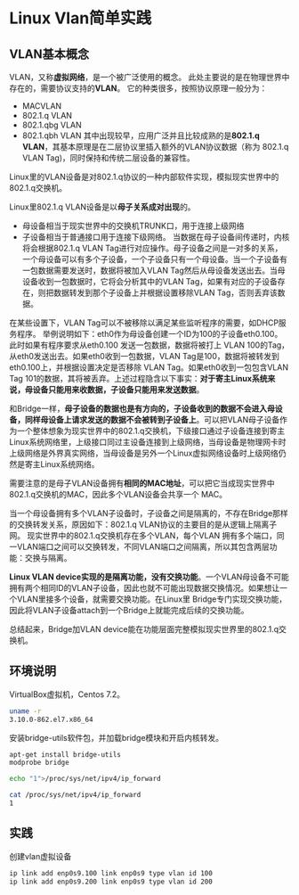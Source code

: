 # Linux Vlan简单实践
## VLAN基本概念
VLAN，又称**虚拟网络**，是一个被广泛使用的概念。
此处主要说的是在物理世界中存在的，需要协议支持的**VLAN**。
它的种类很多，按照协议原理一般分为：
* MACVLAN
* 802.1.q VLAN
* 802.1.qbg VLAN
* 802.1.qbh VLAN
其中出现较早，应用广泛并且比较成熟的是**802.1.q VLAN**，其基本原理是在二层协议里插入额外的VLAN协议数据（称为 802.1.q VLAN Tag)，同时保持和传统二层设备的兼容性。

Linux里的VLAN设备是对802.1.q协议的一种内部软件实现，模拟现实世界中的802.1.q交换机。

Linux里802.1.q VLAN设备是以**母子关系成对出现**的。
* 母设备相当于现实世界中的交换机TRUNK口，用于连接上级网络
* 子设备相当于普通接口用于连接下级网络。
当数据在母子设备间传递时，内核将会根据802.1.q VLAN Tag进行对应操作。母子设备之间是一对多的关系，一个母设备可以有多个子设备，一个子设备只有一个母设备。当一个子设备有一包数据需要发送时，数据将被加入VLAN Tag然后从母设备发送出去。当母设备收到一包数据时，它将会分析其中的VLAN Tag，如果有对应的子设备存在，则把数据转发到那个子设备上并根据设置移除VLAN Tag，否则丢弃该数据。

在某些设置下，VLAN Tag可以不被移除以满足某些监听程序的需要，如DHCP服务程序。
举例说明如下：eth0作为母设备创建一个ID为100的子设备eth0.100。此时如果有程序要求从eth0.100 发送一包数据，数据将被打上 VLAN 100的Tag，从eth0发送出去。如果eth0收到一包数据，VLAN Tag是100，数据将被转发到eth0.100上，并根据设置决定是否移除 VLAN Tag。如果eth0收到一包包含VLAN Tag 101的数据，其将被丢弃。上述过程隐含以下事实：**对于寄主Linux系统来说，母设备只能用来收数据，子设备只能用来发送数据**。

和Bridge一样，**母子设备的数据也是有方向的，子设备收到的数据不会进入母设备，同样母设备上请求发送的数据不会被转到子设备上**。可以把VLAN母子设备作为一个整体想象为现实世界中的802.1.q交换机，下级接口通过子设备连接到寄主Linux系统网络里，上级接口同过主设备连接到上级网络，当母设备是物理网卡时上级网络是外界真实网络，当母设备是另外一个Linux虚拟网络设备时上级网络仍然是寄主Linux系统网络。

需要注意的是母子VLAN设备拥有**相同的MAC地址**，可以把它当成现实世界中802.1.q交换机的MAC，因此多个VLAN设备会共享一个 MAC。

当一个母设备拥有多个VLAN子设备时，子设备之间是隔离的，不存在Bridge那样的交换转发关系，原因如下：802.1.q VLAN协议的主要目的是从逻辑上隔离子网。
现实世界中的802.1.q交换机存在多个VLAN，每个VLAN 拥有多个端口，同一VLAN端口之间可以交换转发，不同VLAN端口之间隔离，所以其包含两层功能：交换与隔离。

**Linux VLAN device实现的是隔离功能，没有交换功能**。一个VLAN母设备不可能拥有两个相同ID的VLAN子设备，因此也就不可能出现数据交换情况。如果想让一个VLAN里接多个设备，就需要交换功能。在Linux里 Bridge专门实现交换功能，因此将VLAN子设备attach到一个Bridge上就能完成后续的交换功能。

总结起来，Bridge加VLAN device能在功能层面完整模拟现实世界里的802.1.q交换机。

## 环境说明
VirtualBox虚拟机，Centos 7.2。
```sh
uname -r
3.10.0-862.el7.x86_64
```
安装bridge-utils软件包，并加载bridge模块和开启内核转发。
```sh
apt-get install bridge-utils
modprobe bridge

echo "1">/proc/sys/net/ipv4/ip_forward

cat /proc/sys/net/ipv4/ip_forward
1
```
## 实践
创建vlan虚拟设备
```sh
ip link add enp0s9.100 link enp0s9 type vlan id 100
ip link add enp0s9.200 link enp0s9 type vlan id 200
```



